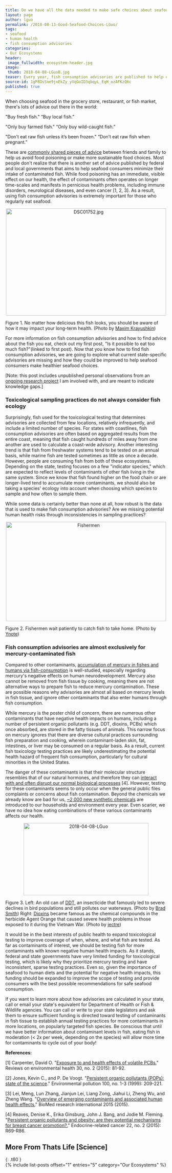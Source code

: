 ```yaml
---
title: Do we have all the data needed to make safe choices about seafood?
layout: page
author: lguo
permalink: /2018-08-13-Good-Seafood-Choices-LGuo/
tags:
- seafood
- human health
- fish consumption advisories
categories:
- Our Ecosystems
header:
 image_fullwidth: ecosystem-header.jpg
image:
 thumb: 2018-04-08-LGuoB.jpg
teaser: Every year, fish consumption advisories are published to help us make healthy seafood choices, but how good is the data used to construct these advisories?
source-id: 1gP8OsSne9jxEkZy_yVqGoID3qbqyL_EqH_ozAFKzQ6c
published: true
---
```

When choosing seafood in the grocery store, restaurant, or fish market, there's lots of advice out there in the world:

"Buy fresh fish."  “Buy local fish.”

"Only buy farmed fish." “Only buy wild-caught fish.”

"Don't eat raw fish unless it’s been frozen." “Don’t eat raw fish when pregnant.”

These are [commonly shared pieces of advice](https://www.fda.gov/food/resourcesforyou/consumers/ucm077331.htm) between friends and family to help us avoid food poisoning or make more sustainable food choices. Most people don't realize that there is another set of advice published by federal and local governments that aims to help seafood consumers minimize their intake of contaminated fish. While food poisoning has an immediate, visible effect on our health, the effect of contaminants often operates on longer time-scales and manifests in pernicious health problems, including immune disorders, neurological diseases, and even cancer [1, 2, 3]. As a result, using fish consumption advisories is extremely important for those who regularly eat seafood. 

<center><a data-flickr-embed="true"  href="https://www.flickr.com/photos/147842775@N07/35055672773/in/photolist-VpKucg-WDhuuK-WDhgiV-WrCCCM-mBi37-VpKmJF-qLxt1r-bEBxih-5hHb3j-2qELLe-7byjMy-3URHPS-7bygtu-GG9TG-6EFwx7-a2TtfC-4HAopD-2QjkaD-3URGyo-4GEGX-CbjYw-7byijL-eiUfX-SiHor4-3URH3U-99EHwG-jBLrG5-VpLKSH-9vsdU7-9UnFG6-ax5e8w-5B1R1C-jBLs7J-9LzYXK-24BkKvW-F1EwfP-5AjCuk-RL4m2W-217cyfR-boRKCW-jTtPmV-8cYAgL-sUujW-6nWgY4-VpKpyP-8H9V1-dUPb3N-h1d9iW-jYSvk-dpSa74" title="DSC01752.jpg"><img src="https://farm5.staticflickr.com/4233/35055672773_9e80e64103.jpg" width="500" height="333" alt="DSC01752.jpg"></a><script async src="//embedr.flickr.com/assets/client-code.js" charset="utf-8"></script></center>

Figure 1. No matter how delicious this fish looks, you should be aware of how it may impact your long-term health. (Photo by [Maxim Krayushkin](https://www.flickr.com/photos/147842775@N07/))

For more information on fish consumption advisories and how to find advice about the fish you eat, check out my first post, "Is it possible to eat too much fish?"(linked to first post). Now that you know how to find fish consumption advisories, we are going to explore what current state-specific advisories are missing and how they could be improved to help seafood consumers make healthier seafood choices. 

[Note: this post includes unpublished personal observations from an [ongoing research project](https://www.sesync.org/project/may-2017-rfp-s-e-synthesis-research-for-graduate-students/urban-ecologies-of-vulnerability) I am involved with, and are meant to indicate knowledge gaps.]

<h3>Toxicological sampling practices do not always consider fish ecology</h3>

Surprisingly, fish used for the toxicological testing that determines advisories are collected from few locations, relatively infrequently, and include a limited number of species. For states with coastlines, fish consumption advisories are often based on aggregated results from the entire coast, meaning that fish caught hundreds of miles away from one another are used to calculate a coast-wide advisory. Another interesting trend is that fish from freshwater systems tend to be tested on an annual basis, while marine fish are tested sometimes as little as once a decade. However, people are consuming fish from both of these ecosystems. Depending on the state, testing focuses on a few "indicator species," which are expected to reflect levels of contaminants of other fish living in the same system. Since we know that fish found higher on the food chain or are longer-lived tend to accumulate more contaminants, we should also be taking a species' ecology into account when choosing which species to sample and how often to sample them. 

While some data is certainly better than none at all, how robust is the data that is used to make fish consumption advisories? Are we missing potential human health risks through inconsistencies in sampling practices?

<center><a data-flickr-embed="true"  href="https://www.flickr.com/photos/60704156@N04/6690530769/in/photolist-bcdHGM-o9uXao-bwugKk-4jpmDe-pS2eAU-qZoqYe-FGVxTC-ri2XEy-nzfZp2-r9HDGi-9aYMfB-24fm2VX-WMYy3M-b4wXuV-6qDoaX-zJ1Fw-dfRrG2-RfskuJ-584F6s-b8bXo-riG2ZQ-SkYtL1-ERKiob-bY4MsN-79ikJF-CUuCrY-rAfgdt-2tnRBg-UfGTY-YkoZ2k-rxXPcA-9tEcC3-7kUxim-48n1am-H8cA8M-sq8Le-quatW2-ih6Gth-EQ9uj-55GH3-qDfLUG-5XrJTx-pkJMSf-rxXr1w-riEzkh-rA9kEJ-8VmqoT-anLRHj-seiYbr-9Q6kQ" title="Fishermen"><img src="https://farm8.staticflickr.com/7033/6690530769_f26b9f8086.jpg" width="500" height="309" alt="Fishermen"></a><script async src="//embedr.flickr.com/assets/client-code.js" charset="utf-8"></script></center>

Figure 2. Fishermen wait patiently to catch fish to take home. (Photo by [Ynote](https://www.flickr.com/photos/60704156@N04/))

<h3>Fish consumption advisories are almost exclusively for mercury-contaminated fish</h3>

Compared to other contaminants, [accumulation of mercury in fishes and humans via fish-consumption](http://thatslifesci.com/2016-08-15-The-Mercurial-Path-of-Mercury-through-Ecosystems-HBroadley/) is well-studied, especially regarding mercury's negative effects on human neurodevelopment. Mercury also cannot be removed from fish tissue by cooking, meaning there are not alternative ways to prepare fish to reduce mercury contamination. These are possible reasons why advisories are almost all based on mercury levels in fish tissue, and ignore other contaminants that also enter humans through fish consumption. 

While mercury is the poster child of concern, there are numerous other contaminants that have negative health impacts on humans, including a number of persistent organic pollutants (e.g. DDT, dioxins, PCBs) which once absorbed, are stored in the fatty tissues of animals. This narrow focus on mercury ignores that there are diverse cultural practices surrounding fish preparation and cooking, wherein contaminant-laden skin, fat, intestines, or liver may be consumed on a regular basis. As a result, current fish toxicology testing practices are likely underestimating the potential health hazard of frequent fish consumption, particularly for cultural minorities in the United States.

The danger of these contaminants is that their molecular structure resembles that of our natural hormones, and therefore they can [interact with and often disrupt our normal biological processes](https://www.ncbi.nlm.nih.gov/pmc/articles/PMC4352112/) [4]. However, testing for these contaminants seems to only occur when the general public files complaints or concerns about fish contamination. Beyond the chemicals we already know are bad for us, [~2,000 new synthetic chemicals](https://ntp.niehs.nih.gov/about/) are introduced to our households and environment every year. Even scarier, we have no idea how eating combinations of these various contaminants affects our health. 

<center><a data-flickr-embed="true"  href="https://www.flickr.com/photos/139839751@N06/41348281021/in/dateposted-friend/" title="2018-04-08-LGuo"><img src="https://farm1.staticflickr.com/814/41348281021_a8e42c5099.jpg" width="390" height="225" alt="2018-04-08-LGuo"></a><script async src="//embedr.flickr.com/assets/client-code.js" charset="utf-8"></script></center>

Figure 3. Left: An old can of [DDT](https://www.epa.gov/ingredients-used-pesticide-products/ddt-brief-history-and-status), an insecticide that famously led to severe declines in bird populations and still pollutes our waterways. (Photo by [Brad Smith](https://www.flickr.com/photos/57402879@N00/)) Right: [Dioxins](https://www.epa.gov/dioxin/learn-about-dioxin) became famous as the chemical compounds in the herbicide Agent Orange that caused severe health problems in those exposed to it during the Vietnam War. (Photo by [jectre](https://www.flickr.com/photos/jectre/))

It would be in the best interests of public health to expand toxicological testing to improve coverage of when, where, and what fish are tested. As far as contaminants of interest, we should be testing fish for more contaminants with known negative human health impacts. As it stands, federal and state governments have very limited funding for toxicological testing, which is likely why they prioritize mercury testing and have inconsistent, sparse testing practices. Even so, given the importance of seafood to human diets and the potential for negative health impacts, this funding should be expanded to improve the scope of testing and provide consumers with the best possible recommendations for safe seafood consumption. 

If you want to learn more about how advisories are calculated in your state, call or email your state's equivalent for Department of Health or Fish & Wildlife agencies. You can call or write to your state legislators and ask them to ensure sufficient funding is directed toward testing of contaminants in fish tissue to establish annual testing practices for more contaminants in more locations, on popularly targeted fish species. Be conscious that until we have better information about contaminant levels in fish, eating fish in moderation (< 2x per week, depending on the species) will allow more time for contaminants to cycle out of your body!

**References:**

[1] Carpenter, David O. "[Exposure to and health effects of volatile PCBs.](https://www.ncbi.nlm.nih.gov/pubmed/25822318)" Reviews on environmental health 30, no. 2 (2015): 81-92.

[2] Jones, Kevin C., and P. De Voogt. "[Persistent organic pollutants (POPs): state of the science](https://www-sciencedirect-com.silk.library.umass.edu/science/article/pii/S0269749199000986)." Environmental pollution 100, no. 1-3 (1999): 209-221. 

[3] Lei, Meng, Lun Zhang, Jianjun Lei, Liang Zong, Jiahui Li, Zheng Wu, and Zheng Wang. "[Overview of emerging contaminants and associated human health effects.](https://www.hindawi.com/journals/bmri/2015/404796/)" BioMed research international 2015 (2015).

[4] Reaves, Denise K., Erika Ginsburg, John J. Bang, and Jodie M. Fleming. "[Persistent organic pollutants and obesity: are they potential mechanisms for breast cancer promotion?.](https://www.ncbi.nlm.nih.gov/pmc/articles/PMC4352112/)" Endocrine-related cancer 22, no. 2 (2015): R69-R86.

## More From Thats Life [Science]
{: .t60 }	
{% include list-posts offset="1" entries="5" category="Our Ecosystems" %}


